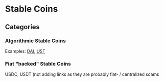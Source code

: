 # Stable Coins

## Categories

### Algorithmic Stable Coins
Examples: [DAI](https://www.youtube.com/watch?v=wW1IEZeWY4k), [UST](https://www.youtube.com/watch?v=NiYUEBNvPPk)

### Fiat "backed" Stable Coins
USDC, USDT (not adding links as they are probably fiat- / centralized scams
